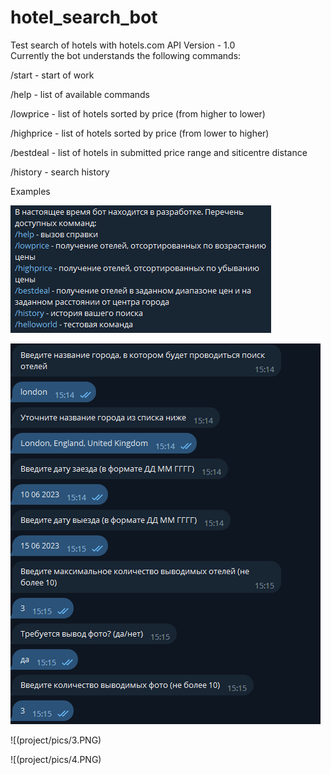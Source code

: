 # hotel_search_bot
Test search of hotels with hotels.com API
Version - 1.0 <br/>
Currently the bot understands the following commands:

/start - start of work

/help - list of available commands

/lowprice - list of hotels sorted by price (from higher to lower)

/highprice - list of hotels sorted by price (from lower to higher)

/bestdeal - list of hotels in submitted price range and siticentre distance

/history - search history



Examples<br/>

![/help](project/pics/1.PNG)

![/highprice](project/pics/2.PNG)

![(project/pics/3.PNG)

![(project/pics/4.PNG)

